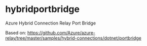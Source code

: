 # hybridportbridge
Azure Hybrid Connection Relay Port Bridge

Based on: https://github.com/Azure/azure-relay/tree/master/samples/hybrid-connections/dotnet/portbridge
